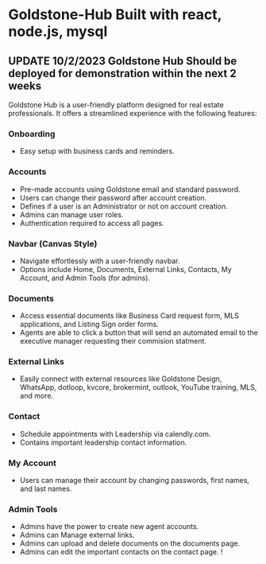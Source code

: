 # Goldstone-Hub Built with react, node.js, mysql
## UPDATE 10/2/2023 Goldstone Hub Should be deployed for demonstration within the next 2 weeks

Goldstone Hub is a user-friendly platform designed for real estate professionals. It offers a streamlined experience with the following features:

### Onboarding
- Easy setup with business cards and reminders.

### Accounts
- Pre-made accounts using Goldstone email and standard password.
- Users can change their password after account creation.
- Defines if a user is an Administrator or not on account creation.
- Admins can manage user roles.
- Authentication required to access all pages.

### Navbar (Canvas Style)
- Navigate effortlessly with a user-friendly navbar.
- Options include Home, Documents, External Links, Contacts, My Account, and Admin Tools (for admins).

### Documents
- Access essential documents like Business Card request form, MLS applications, and Listing Sign order forms.
- Agents are able to click a button that will send an automated email to the executive manager requesting their commision statment.

### External Links
- Easily connect with external resources like Goldstone Design, WhatsApp, dotloop, kvcore, brokermint, outlook, YouTube training, MLS, and more.

### Contact
- Schedule appointments with Leadership via calendly.com.
- Contains important leadership contact information.

### My Account
- Users can manage their account by changing passwords, first names, and last names.

### Admin Tools
- Admins have the power to create new agent accounts.
- Admins can Manage external links.
- Admins can upload and delete documents on the documents page.
- Admins can edit the important contacts on the contact page.
!
